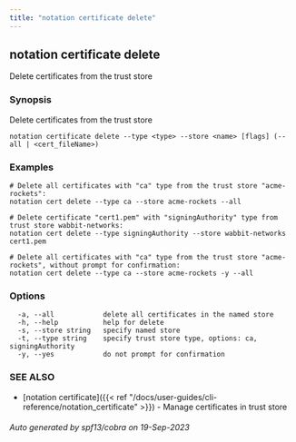 ```yaml
---
title: "notation certificate delete"
---
```


## notation certificate delete

Delete certificates from the trust store

### Synopsis

Delete certificates from the trust store

```
notation certificate delete --type <type> --store <name> [flags] (--all | <cert_fileName>)
```

### Examples

```
# Delete all certificates with "ca" type from the trust store "acme-rockets":
notation cert delete --type ca --store acme-rockets --all

# Delete certificate "cert1.pem" with "signingAuthority" type from trust store wabbit-networks:
notation cert delete --type signingAuthority --store wabbit-networks cert1.pem

# Delete all certificates with "ca" type from the trust store "acme-rockets", without prompt for confirmation:
notation cert delete --type ca --store acme-rockets -y --all
```

### Options

```
  -a, --all            delete all certificates in the named store
  -h, --help           help for delete
  -s, --store string   specify named store
  -t, --type string    specify trust store type, options: ca, signingAuthority
  -y, --yes            do not prompt for confirmation
```

### SEE ALSO

* [notation certificate]({{< ref "/docs/user-guides/cli-reference/notation_certificate" >}})	 - Manage certificates in trust store

###### Auto generated by spf13/cobra on 19-Sep-2023
